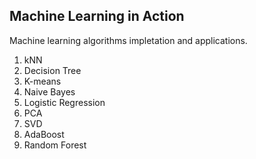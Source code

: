 ## Machine Learning in Action

Machine learning algorithms impletation and applications.

1. kNN
2. Decision Tree
3. K-means
4. Naive Bayes
5. Logistic Regression
6. PCA
7. SVD
8. AdaBoost
9. Random Forest
